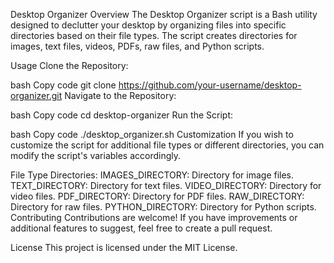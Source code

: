 Desktop Organizer
Overview
The Desktop Organizer script is a Bash utility designed to declutter your desktop by organizing files into specific directories based on their file types. The script creates directories for images, text files, videos, PDFs, raw files, and Python scripts.

Usage
Clone the Repository:

bash
Copy code
git clone https://github.com/your-username/desktop-organizer.git
Navigate to the Repository:

bash
Copy code
cd desktop-organizer
Run the Script:

bash
Copy code
./desktop_organizer.sh
Customization
If you wish to customize the script for additional file types or different directories, you can modify the script's variables accordingly.

File Type Directories:
IMAGES_DIRECTORY: Directory for image files.
TEXT_DIRECTORY: Directory for text files.
VIDEO_DIRECTORY: Directory for video files.
PDF_DIRECTORY: Directory for PDF files.
RAW_DIRECTORY: Directory for raw files.
PYTHON_DIRECTORY: Directory for Python scripts.
Contributing
Contributions are welcome! If you have improvements or additional features to suggest, feel free to create a pull request.

License
This project is licensed under the MIT License.
